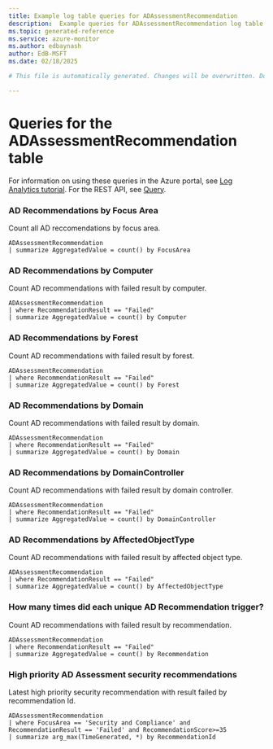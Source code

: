 ```yaml
---
title: Example log table queries for ADAssessmentRecommendation
description:  Example queries for ADAssessmentRecommendation log table
ms.topic: generated-reference
ms.service: azure-monitor
ms.author: edbaynash
author: EdB-MSFT
ms.date: 02/18/2025

# This file is automatically generated. Changes will be overwritten. Do not change this file directly. 

---
```


# Queries for the ADAssessmentRecommendation table

For information on using these queries in the Azure portal, see [Log Analytics tutorial](/azure/azure-monitor/logs/log-analytics-tutorial). For the REST API, see [Query](/rest/api/loganalytics/query).


### AD Recommendations by Focus Area  


Count all AD reccomendations by focus area.  

```query
ADAssessmentRecommendation 
| summarize AggregatedValue = count() by FocusArea  
```



### AD Recommendations by Computer  


Count AD recommendations with failed result by computer.  

```query
ADAssessmentRecommendation 
| where RecommendationResult == "Failed" 
| summarize AggregatedValue = count() by Computer
```



### AD Recommendations by Forest  


Count AD recommendations with failed result by forest.  

```query
ADAssessmentRecommendation 
| where RecommendationResult == "Failed" 
| summarize AggregatedValue = count() by Forest
```



### AD Recommendations by Domain  


Count AD recommendations with failed result by domain.  

```query
ADAssessmentRecommendation 
| where RecommendationResult == "Failed" 
| summarize AggregatedValue = count() by Domain
```



### AD Recommendations by DomainController  


Count AD recommendations with failed result by domain controller.  

```query
ADAssessmentRecommendation 
| where RecommendationResult == "Failed" 
| summarize AggregatedValue = count() by DomainController
```



### AD Recommendations by AffectedObjectType  


Count AD recommendations with failed result by affected object type.  

```query
ADAssessmentRecommendation 
| where RecommendationResult == "Failed" 
| summarize AggregatedValue = count() by AffectedObjectType
```



### How many times did each unique AD Recommendation trigger?  


Count AD recommendations with failed result by recommendation.  

```query
ADAssessmentRecommendation 
| where RecommendationResult == "Failed" 
| summarize AggregatedValue = count() by Recommendation
```



### High priority AD Assessment security recommendations  


Latest high priority security recommendation with result failed by recommendation Id.  

```query
ADAssessmentRecommendation
| where FocusArea == 'Security and Compliance' and RecommendationResult == 'Failed' and RecommendationScore>=35
| summarize arg_max(TimeGenerated, *) by RecommendationId
```

